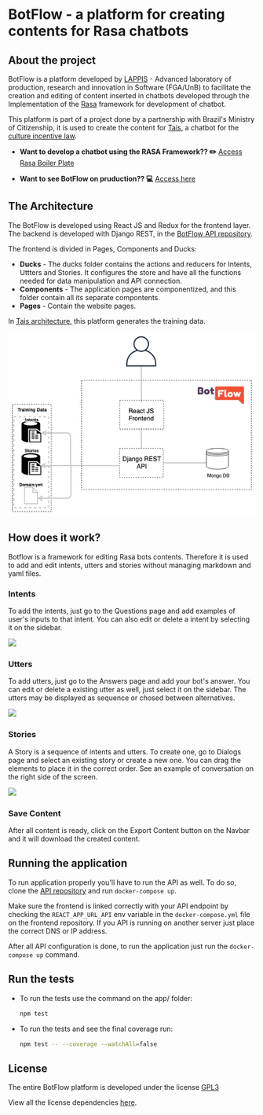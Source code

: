 # BotFlow -  a platform for creating contents for Rasa chatbots

## About the project
BotFlow is a platform developed by [LAPPIS](https://lappis.rocks) - Advanced laboratory of production, research and innovation in Software (FGA/UnB) to facilitate the creation and editing of content inserted in chatbots developed through the Implementation of the [Rasa](https://blog.rasa.com/) framework for development of chatbot.

This platform is part of a project done by a partnership with Brazil's Ministry of Citizenship, it is used to create the content for [Tais](https://github.com/lappis-unb/tais), a chatbot for the [culture incentive law](http://leideincentivoacultura.cultura.gov.br/).

* **Want to develop a chatbot using the RASA Framework?? ✏️** [Access Rasa Boiler Plate](https://github.com/lappis-unb/rasa-ptbr-boilerplate)

* **Want to see BotFlow on pruduction?? 💻** [Access here](https://botflow.lappis.rocks)


## The Architecture

The BotFlow is developed using React JS and Redux for the frontend layer. The backend is developed with Django REST, in the [BotFlow API repository](https://github.com/lappis-unb/botFlowAPI).

The frontend is divided in Pages, Components and Ducks:
* **Ducks** - The ducks folder contains the actions and reducers for Intents, Uttters and Stories. It configures the store and have all the functions needed for data manipulation and API connection.
* **Components** - The application pages are componentized, and this folder contain all its separate compontents.
* **Pages** - Contain the website pages.

In [Tais architecture](https://lappis-unb.github.io/tais/documentacao/arquitetura/), this platform generates the training data.

![image](app/public/botflow-architecture.png)

## How does it work?
Botflow is a framework for editing Rasa bots contents. Therefore it is used to add and edit intents, utters and stories without managing markdown and yaml files.

### Intents
To add the intents, just go to the Questions page and add examples of user's inputs to that intent. You can also edit or delete a intent by selecting it on the sidebar.

![](./app/public/add_intent.gif)

### Utters
To add utters, just go to the Answers page and add your bot's answer. You can edit or delete a existing utter as well, just select it on the sidebar. The utters may be displayed as sequence or chosed between alternatives.

![](./app/public/add_utter.gif)

### Stories
A Story is a sequence of intents and utters. To create one, go to Dialogs page and select an existing story or create a new one. You can drag the elements to place it in the correct order. See an example of conversation on the right side of the screen.

![](./app/public/add_story.gif)

### Save Content

After all content is ready, click on the Export Content button on the Navbar and it will download the created content.


## Running the application
 
To run application properly you'll have to run the API as well. To do so, clone the [API repository](https://github.com/lappis-unb/botFlowAPI) and run `docker-compose up`.

Make sure the frontend is linked correctly with your API endpoint by checking the `REACT_APP_URL_API` env variable in the `docker-compose.yml` file on the frontend repository. If you API is running on another server just place the correct DNS or IP address.

After all API configuration is done, to run the application just run the `docker-compose up` command.


## Run the tests

* To run the tests use the command on the app/ folder:

    ``` sh
    npm test
    ```

* To run the tests and see the final coverage run:

    ``` sh
    npm test -- --coverage --watchAll=false
    ```

## License
The entire BotFlow platform is developed under the license [GPL3](https://github.com/lappis-unb/BotFlow/blob/master/LICENSE)

View all the license dependencies [here](https://libraries.io/github/lappis-unb/BotFlow).
